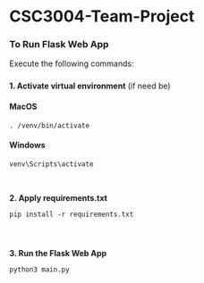 # CSC3004-Team-Project

### To Run Flask Web App
Execute the following commands:

###
**1. Activate virtual environment** (if need be)
#### MacOS
```
. /venv/bin/activate    
```
#### Windows
```
venv\Scripts\activate  
```

<br>

**2. Apply requirements.txt**
```
pip install -r requirements.txt 
```

<br>

###
**3. Run the Flask Web App**
``` 
python3 main.py 
```
